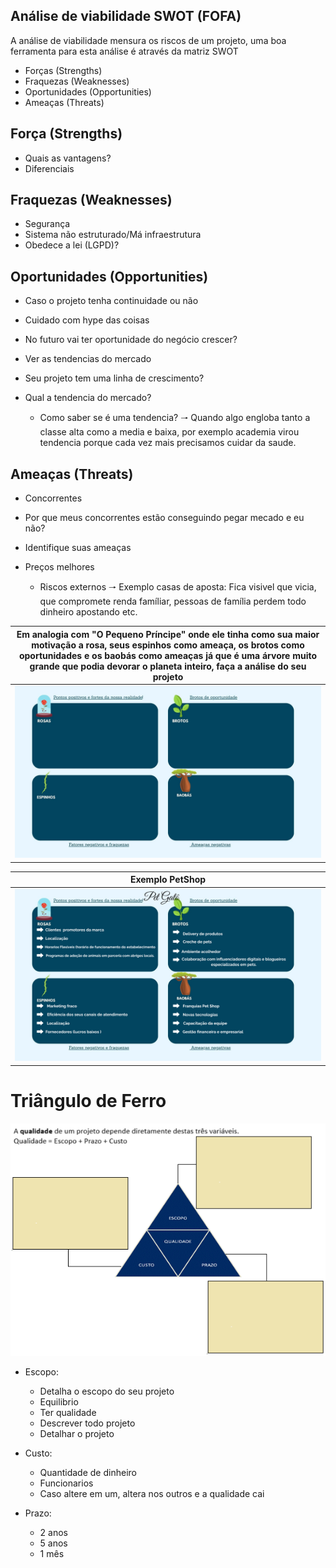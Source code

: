 ## Análise de viabilidade SWOT (FOFA)
A análise de viabilidade mensura os riscos de um projeto, uma boa ferramenta para esta análise é através da matriz SWOT

- Forças (Strengths)
- Fraquezas (Weaknesses)
- Oportunidades (Opportunities)
- Ameaças (Threats)

## Força (Strengths)
- Quais as vantagens?
- Diferenciais

## Fraquezas (Weaknesses)
- Segurança
- Sistema não estruturado/Má infraestrutura
- Obedece a lei (LGPD)?

## Oportunidades (Opportunities)
- Caso o projeto tenha continuidade ou não
- Cuidado com hype das coisas
- No futuro vai ter oportunidade do negócio crescer?
- Ver as tendencias do mercado
- Seu projeto tem uma linha de crescimento? 
- Qual a tendencia do mercado?

  - Como saber se é uma tendencia?
  🠒 Quando algo engloba tanto a classe alta como a media e baixa, por exemplo academia virou tendencia porque cada vez mais precisamos cuidar da saude.

## Ameaças (Threats)
- Concorrentes
- Por que meus concorrentes estão conseguindo pegar mecado e eu não?
- Identifique suas ameaças
- Preços melhores

  - Riscos externos
  🠒 Exemplo casas de aposta: Fica visivel que vicia, que compromete renda famíliar, pessoas de família perdem todo dinheiro apostando etc.

|Em analogia com "O Pequeno Príncipe" onde ele tinha como sua maior motivação a rosa, seus espinhos como ameaça, os brotos como oportunidades e os baobás como ameaças já que é uma árvore muito grande que podia devorar o planeta inteiro, faça a análise do seu projeto|
|:-:|
|![Matriz](fofa.jpg)|

|Exemplo PetShop|
|:-:|
|![Matriz](fofapetshop.png)|

# Triângulo de Ferro 

![Triangulo](triangulo.png)

- Escopo:
  - Detalha o escopo do seu projeto
  - Equilibrio 
  - Ter qualidade
  - Descrever todo projeto
  - Detalhar o projeto 

- Custo:
  - Quantidade de dinheiro
  - Funcionarios
  - Caso altere em um, altera nos outros e a qualidade cai

- Prazo:
  - 2 anos 
  - 5 anos
  - 1 mês


